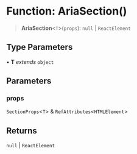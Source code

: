 # Function: AriaSection()

> **AriaSection**\<`T`\>(`props`): `null` \| `ReactElement`

## Type Parameters

• **T** *extends* `object`

## Parameters

### props

`SectionProps`\<`T`\> & `RefAttributes`\<`HTMLElement`\>

## Returns

`null` \| `ReactElement`
